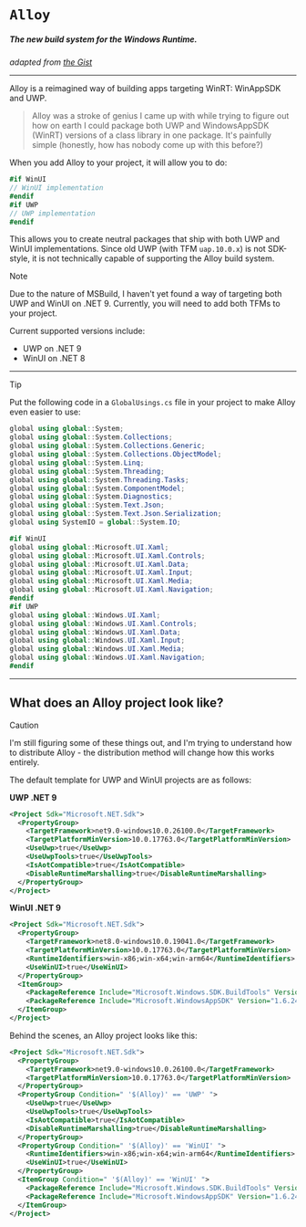 # `Alloy`

##### The new build system for the Windows Runtime.

_adapted from [the Gist](https://gist.github.com/Lamparter/7747df6950cf2133723ea120fdf1334e)_

---

Alloy is a reimagined way of building apps targeting WinRT: WinAppSDK and UWP.

> Alloy was a stroke of genius I came up with while trying to figure out how on earth I could package both UWP and WindowsAppSDK (WinRT) versions of a class library in one package.
> It's painfully simple (honestly, how has nobody come up with this before?)

When you add Alloy to your project, it will allow you to do:
```cs
#if WinUI
// WinUI implementation
#endif
#if UWP
// UWP implementation
#endif
```

This allows you to create neutral packages that ship with both UWP and WinUI implementations. Since old UWP (with TFM `uap.10.0.x`) is not SDK-style, it is not technically capable of supporting the Alloy build system.

> [!NOTE]
> Due to the nature of MSBuild, I haven't yet found a way of targeting both UWP and WinUI on .NET 9.
> Currently, you will need to add both TFMs to your project.

Current supported versions include:
- UWP on .NET 9
- WinUI on .NET 8

---

> [!TIP]
> Put the following code in a `GlobalUsings.cs` file in your project to make Alloy even easier to use:

```cs
global using global::System;
global using global::System.Collections;
global using global::System.Collections.Generic;
global using global::System.Collections.ObjectModel;
global using global::System.Linq;
global using global::System.Threading;
global using global::System.Threading.Tasks;
global using global::System.ComponentModel;
global using global::System.Diagnostics;
global using global::System.Text.Json;
global using global::System.Text.Json.Serialization;
global using SystemIO = global::System.IO;

#if WinUI
global using global::Microsoft.UI.Xaml;
global using global::Microsoft.UI.Xaml.Controls;
global using global::Microsoft.UI.Xaml.Data;
global using global::Microsoft.UI.Xaml.Input;
global using global::Microsoft.UI.Xaml.Media;
global using global::Microsoft.UI.Xaml.Navigation;
#endif
#if UWP
global using global::Windows.UI.Xaml;
global using global::Windows.UI.Xaml.Controls;
global using global::Windows.UI.Xaml.Data;
global using global::Windows.UI.Xaml.Input;
global using global::Windows.UI.Xaml.Media;
global using global::Windows.UI.Xaml.Navigation;
#endif
```

---

## What does an Alloy project look like?

> [!CAUTION]
> I'm still figuring some of these things out, and I'm trying to understand how to distribute Alloy - the distribution method will change how this works entirely.

The default template for UWP and WinUI projects are as follows:

**UWP .NET 9**

```xml
<Project Sdk="Microsoft.NET.Sdk">
  <PropertyGroup>
    <TargetFramework>net9.0-windows10.0.26100.0</TargetFramework>
    <TargetPlatformMinVersion>10.0.17763.0</TargetPlatformMinVersion>
    <UseUwp>true</UseUwp>
    <UseUwpTools>true</UseUwpTools>
    <IsAotCompatible>true</IsAotCompatible>
    <DisableRuntimeMarshalling>true</DisableRuntimeMarshalling>
  </PropertyGroup>
</Project>
```

**WinUI .NET 9**

```xml
<Project Sdk="Microsoft.NET.Sdk">
  <PropertyGroup>
    <TargetFramework>net8.0-windows10.0.19041.0</TargetFramework>
    <TargetPlatformMinVersion>10.0.17763.0</TargetPlatformMinVersion>
    <RuntimeIdentifiers>win-x86;win-x64;win-arm64</RuntimeIdentifiers>
    <UseWinUI>true</UseWinUI>
  </PropertyGroup>
  <ItemGroup>
    <PackageReference Include="Microsoft.Windows.SDK.BuildTools" Version="10.0.26100.1742" />
    <PackageReference Include="Microsoft.WindowsAppSDK" Version="1.6.241114003" />
  </ItemGroup>
</Project>
```

Behind the scenes, an Alloy project looks like this:

```xml
<Project Sdk="Microsoft.NET.Sdk">
  <PropertyGroup>
    <TargetFramework>net9.0-windows10.0.26100.0</TargetFramework>
    <TargetPlatformMinVersion>10.0.17763.0</TargetPlatformMinVersion>
  </PropertyGroup>
  <PropertyGroup Condition=" '$(Alloy)' == 'UWP' ">
    <UseUwp>true</UseUwp>
    <UseUwpTools>true</UseUwpTools>
    <IsAotCompatible>true</IsAotCompatible>
    <DisableRuntimeMarshalling>true</DisableRuntimeMarshalling>
  </PropertyGroup>
  <PropertyGroup Condition=" '$(Alloy)' == 'WinUI' ">
    <RuntimeIdentifiers>win-x86;win-x64;win-arm64</RuntimeIdentifiers>
    <UseWinUI>true</UseWinUI>
  </PropertyGroup>
  <ItemGroup Condition=" '$(Alloy)' == 'WinUI' ">
    <PackageReference Include="Microsoft.Windows.SDK.BuildTools" Version="10.0.26100.1742" />
    <PackageReference Include="Microsoft.WindowsAppSDK" Version="1.6.241114003" />
  </ItemGroup>
</Project>
```

